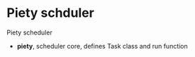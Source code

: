 Piety schduler
=====

Piety scheduler

- **piety**, scheduler core, defines Task class and run function
